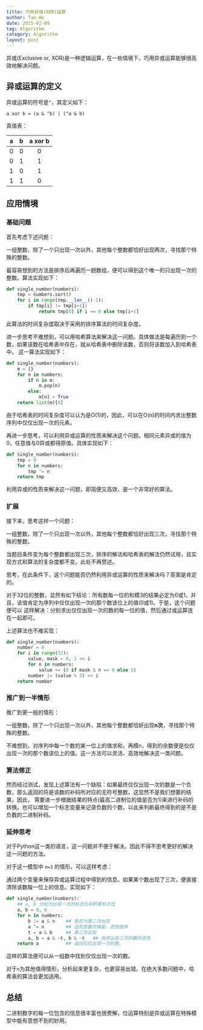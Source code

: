 ```yaml
---
title: 巧用异或(XOR)运算
author: Tao He
date: 2015-02-09
tag: Algorithm
category: Algorithm
layout: post
---
```


异或(Exclusive or, XOR)是一种逻辑运算，在一些情境下，巧用异或运算能够很高效地解决问题。

异或运算的定义
---------------

异或运算的符号是`^`，其定义如下：

    a xor b = (a & ^b) | (^a & b)

真值表：

| a | b | a xor b |
|:-:|:-:|:-------:|
| 0 | 0 | 0       |
| 0 | 1 | 1       |
| 1 | 0 | 1       |
| 1 | 1 | 0       |

<!--more-->

应用情境
---------

### 基础问题

首先考虑下述问题：

一组整数，除了一个只出现一次以外，其他每个整数都恰好出现两次，寻找那个特殊的整数。

最容易想到的方法是排序后再遍历一趟数组，便可以得到这个唯一的只出现一次的整数。算法实现如下：

~~~python
def single_number(numbers):
    tmp = numbers.sort()
    for i in range(tmp.__len__()-1):
        if tmp[i] != tmp[i+1]:
            return tmp[0] if i == 0 else tmp[i+1]
~~~

此算法的时间复杂度取决于采用的排序算法的时间复杂度。

进一步思考不难想到，可以用哈希算法来解决这一问题。具体做法是每遍历到一个数，如果该数在哈希表中存在，就从哈希表中删除该数，否则将该数加入到哈希表中。
这一算法实现如下：

~~~python
def single_number(numbers):
    m = {}
    for n in numbers:
        if n in m:
            m.pop(n)
        else:
            m[n] = True
    return list(m)[0]
~~~

由于哈希表的时间复杂度可以认为是O(1)的，因此，可以在O(n)的时间内求出整数序列中仅仅出现一次的元素。

再进一步思考，可以利用异或运算的性质来解决这个问题。相同元素异或的值为0，任意值与0异或都得原值。具体实现如下：

~~~python
def single_number(numbers):
    tmp = 0
    for n in numbers:
        tmp ^= n
    return tmp
~~~

利用异或的性质来解决这一问题，即简便又高效，是一个非常好的算法。

### 扩展

接下来，思考这样一个问题：

一组整数，除了一个只出现一次以外，其他每个整数都恰好出现三次，寻找那个特殊的整数。

当题目条件变为每个整数都出现三次，排序的解法和哈希表的解法仍然试用，且实现方式和算法的复杂度都不变。此处不再赘述。

思考，在此条件下，这个问题能否仍然利用异或运算的性质来解决吗？答案是肯定的。

对于32位的整数，显然有如下结论：所有数每一位的和模3的结果必定为0或1，并且，该值肯定为序列中仅仅出现一次的那个数该位上的值(0或1)。于是，这个问题便可以
这样解决：分别求出仅仅出现一次的数的每一位的值，然后通过或运算连在一起即可。

上述算法也不难实现：

~~~python
def single_number(numbers):
    number = 0
    for i in range(32):
        value, mask = 0, 1 << i
        for n in numbers:
            value += (0 if mask & n == 0 else 1)
        number |= (value % 3) << i
    return number
~~~

### 推广到一半情形

推广到更一般的情形：

一组整数，除了一个只出现一次以外，其他每个整数都恰好出现**n次**，寻找那个特殊的整数。

不难想到，对序列中每一个数的某一位上的值求和，再模n，得到的余数便是仅仅出现一次的那个数该位上的值。这一方法可以灵活、高效地解决这一类问题。

### 算法修正

然而经过测试，发现上述算法有一个缺陷：如果最终仅仅出现一次的数是一个负数，那么返回的将是该数的补码所对应的无符号整数。这显然不是我们想要的结果，因此，
需要进一步根据结果的特点(最高二进制位的值是否为1)来进行补码的转换。也可以增加一个标志变量来记录负数的个数，以此来判断最终得到的是不是负数的二进制补码。

### 延伸思考

对于Python这一类的语言，这一问题并不便于解决。因此不得不思考更好的解决这一问题的方法。

对于这一模型中 `n=3` 的情形，可以这样考虑：

通过两个变量来保存异或运算过程中得到的信息。如果某个数出现了三次，便直接清除该数每一位上的信息。实现如下：

~~~python
def single_number(numbers):
    ## a, b 分别为出现一次的标志位和积累标志位
    a, b = 0, 0
    for n in numbers:
        b |= a & n    ## 是否为第二次出现
        a ^= n        ## 出现奇数次保留，否则抛弃
        t = a & b     ## 第三次出现
        a, b = a & ~t, b & ~t   ## 抛弃出现三次的数的信息
    return a          ## 返回仅仅出现一次的数。
~~~

这样的算法便可以从一组数中找到仅仅出现一次的数。

对于`n`为其他值得情形，分析起来更复杂，也更容易出错。在绝大多数问题中，哈希表的算法会更加适用。

总结
-----

二进制数字的每一位包含的信息很丰富也很费解，位运算特别是异或运算在特殊模型中能有意想不到的妙用。





